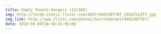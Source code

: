 ```yaml
---
title: Empty Tomato Hangers (13/365) 
img: http://farm5.static.flickr.com/4037/4491307707_103a7213ff.jpg 
img_link: http://www.flickr.com/photos/twitchdotnet/4491307707/ 
date: 2010-04-04T18:48:32-05:00 
---
```

